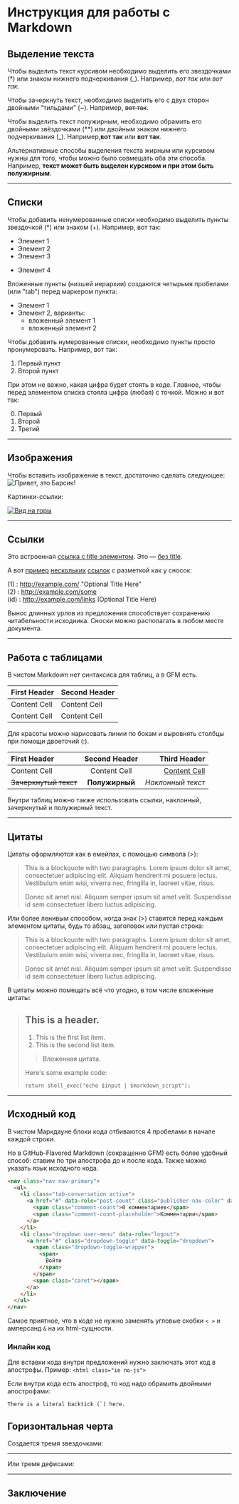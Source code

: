 # Инструкция для работы с Markdown

## Выделение текста

Чтобы выделить текст курсивом необходимо выделить его звездочками (*) или знаком нижнего подчеркивания (_). Например, *вот так* или *вот так*.

Чтобы зачеркнуть текст, необходимо выделить его с двух сторон двойными "тильдами" (~). Например, ~~вот так~~.

Чтобы выделить текст полужирным, необходимо обрамить его двойными звёздочками (**) или двойным знаком нижнего подчеркивания (_). Например,**вот так** или **вот так**.

Альтернативные способы выделения текста жирным или курсивом нужны для того, чтобы можно было совмещать оба эти способа. Например, __текст может быть выделен курсивом и при этом быть **полужирным**__.

---

## Списки

Чтобы добавить ненумерованные списки необходимо выделить пункты звездочкой (*) или знаком (+). Например, вот так:

* Элемент 1
* Элемент 2
* Элемент 3

+ Элемент 4

Вложенные пункты (низшей иерархии) создаются четырьмя пробелами (или "tab") перед маркером пункта:  

* Элемент 1
* Элемент 2, варианты:
  * вложенный элемент 1
  * вложенный элемент 2

Чтобы добавить нумерованные списки, необходимо пункты просто пронумеровать. Например, вот так:

1. Первый пункт
3. Второй пункт

При этом не важно, какая цифра будет стоять в коде. Главное, чтобы перед элементом списка стояла цифра (любая) с точкой. Можно и вот так:

0. Первый
0. Второй
0. Третий

---

## Изображения

Чтобы вставить изображение в текст, достаточно сделать следующее:
![Привет, это Барсик!](Барсик.jpg)

Картинки-ссылки:

[![Вид на горы](Горы.jpeg)](https://the-challenger.ru/wp-content/uploads/2020/08/snimok-ekrana-2020-08-06-v-10.49.08.jpg)

---

## Ссылки  

Это встроенная [ссылка с title элементом](https://paulradzkov.com/2014/markdown_cheatsheet/ "Краткая инструкция"). Это — [без title](https://paulradzkov.com/2014/markdown_cheatsheet/).

А вот [пример](1) [нескольких](2) [ссылок](id) с разметкой как у сносок:

(1) : <http://example.com/> "Optional Title Here"  
(2) : <http://example.com/some>  
(id) : <http://example.com/links> (Optional Title Here)  

Вынос длинных урлов из предложения способствует сохранению читабельности исходника. Сноски можно располагать в любом месте документа.

---

## Работа с таблицами

В чистом Markdown нет синтаксиса для таблиц, а в GFM есть.

First Header|Second Header
------------|-------------
Content Cell|Content Cell
Content Cell|Content Cell

Для красоты можно нарисовать линии по бокам и выровнять столбцы при помощи двоеточий (:).

| First Header | Second Header | Third Header | 
|:--------|:----------:|---------:|
|Content Cell|Content Cell|[Content Cell]()|
|~~Зачеркнутый текст~~|**Полужирный**|*Наклонный текст*|

Внутри таблиц можно также использовать ссылки, наклонный, зачеркнутый и полужирный текст.

---

## Цитаты

Цитаты оформляются как в емейлах, с помощью символа (>):

> This is a blockquote with two paragraphs. Lorem ipsum dolor sit amet,
> consectetuer adipiscing elit. Aliquam hendrerit mi posuere lectus.
> Vestibulum enim wisi, viverra nec, fringilla in, laoreet vitae, risus.
>
> Donec sit amet nisl. Aliquam semper ipsum sit amet velit. Suspendisse
> id sem consectetuer libero luctus adipiscing.

Или более ленивым способом, когда знак (>) ставится перед каждым элементом цитаты, будь то абзац, заголовок или пустая строка:

> This is a blockquote with two paragraphs. Lorem ipsum dolor sit amet,
consectetuer adipiscing elit. Aliquam hendrerit mi posuere lectus.
Vestibulum enim wisi, viverra nec, fringilla in, laoreet vitae, risus.
>
> Donec sit amet nisl. Aliquam semper ipsum sit amet velit. Suspendisse
id sem consectetuer libero luctus adipiscing.

В цитаты можно помещать всё что угодно, в том числе вложенные цитаты:

> ## This is a header.
>
> 1.   This is the first list item.
> 2.   This is the second list item.
>
> > Вложенная цитата.
>
> Here's some example code:
>
>     return shell_exec("echo $input | $markdown_script");

---

## Исходный код

В чистом Маркдауне блоки кода отбиваются 4 пробелами в начале каждой строки.

Но в GitHub-Flavored Markdown (сокращенно GFM) есть более удобный способ: ставим по три апострофа до и после кода. Также можно указать язык исходного кода.

```html
<nav class="nav nav-primary">
  <ul>
    <li class="tab-conversation active">
      <a href="#" data-role="post-count" class="publisher-nav-color" data-nav="conversation">
        <span class="comment-count">0 комментариев</span>
        <span class="comment-count-placeholder">Комментарии</span>
      </a>
    </li>
    <li class="dropdown user-menu" data-role="logout">
      <a href="#" class="dropdown-toggle" data-toggle="dropdown">
        <span class="dropdown-toggle-wrapper">
          <span>
            Войти
          </span>
        </span>
        <span class="caret"></span>
      </a>
    </li>
  </ul>
</nav>
```

Самое приятное, что в коде не нужно заменять угловые скобки `< >` и амперсанд `&` на их html-сущности.

### Инлайн код

Для вставки кода внутри предложений нужно заключать этот код в апострофы. Пример:
`<html class="ie no-js">`

Если внутри кода есть апостроф, то код надо обрамить двойными апострофами:

``There is a literal backtick (`) here.``

## Горизонтальная черта

Создается тремя звездочками:
***

Или тремя дефисами:

---

## Заключение
